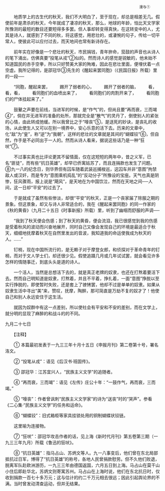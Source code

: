                                                                  漫与①



　　地质学上的古生代的秋天，我们不大明白了，至于现在，却总是相差无几。假使前年是肃杀的秋天，今年就成了凄凉的秋天，那么，地球的年龄，怕比天文学家所豫测的最短的数目还要短得多多罢。但人事却转变得真快，在这转变中的人，尤其是诗人，就感到了不同的秋，将这感觉，用悲壮的，或凄惋的句子，传给一切平常人，使彼此可以应付过去，而天地间也常有新诗存在。

　　前年实在好像是一个悲壮的秋天，市民捐钱，青年拚命，笳鼓的声音也从诗人的笔下涌出，仿佛真要“投笔从戎”②似的。然而诗人的感觉是锐敏的，他未始不知道国民的赤手空拳，所以只好赞美大家的殉难，因此在悲壮里面，便埋伏着一点空虚。我所记得的，是邵冠华③先生的《醒起来罢同胞》（《民国日报》所载）里的一段──

　　“同胞，醒起来罢，
　　踢开了弱者的心，
　　踢开了弱者的脑，
　　看，看，看，
　　看同胞们的血喷出来了，
　　看同胞们的肉割开来了，
　　看同胞们的尸体挂起来了。”

　　鼓鼙之声要在前线，当进军的时候，是“作气”的，但尚且要“再而衰，三而竭④”，倘在并无进军的准备的处所，那就完全是“散气”的灵丹了，倒使别人的紧张的心情，由此转成弛缓。所以我曾比之于“嚎丧”⑤，是送死的妙诀，是丧礼的收场，从此使生人又可以在别一境界中，安心乐意的活下去。历来的文章中，化“敌”为“皇”，称“逆”为“我朝”，这样的悲壮的文章就是其间的“蝴蝶铰”⑥，但自然，作手是不必同出于一人的。然而从诗人看来，据说这些话乃是一种“狂吠”⑦。

　　不过事实真也比评论更其不留情面，仅在这短短的两年中，昔之义军，已名“匪徒”，而有些“抗日英雄”，却早已侨寓姑苏了，而且连捐款也发生了问题。⑧九一八的纪念日，则华界但有囚车随着武装巡捕梭巡，这囚车并非“意图”拘禁敌人或汉奸，而是专为“意图乘机捣乱”的“反动分子”所豫设的宝座。天气也真是阴惨，狂风骤雨，报上说是“飓风”，是天地在为中国饮泣，然而在天地之间──人间，这一日却“平安”的过去了。

　　于是就成了虽然有些惨淡，却很“平安”的秋天，正是一个丧家届了除服之期的景象。但这景象，却又与诗人非常适合的，我在《醒起来罢同胞》的同一作家的《秋的黄昏》（九月二十五日《时事新报》所载）里，听到了幽咽而舒服的声调──

　　“我到了秋天便会伤感；到了秋天的黄昏，便会流泪，我已很感觉到我的伤感是受着秋风的波动而兴奋地展开，同时自己又像会发现自己的环境是最适合于秋天，细细地抚摩着秋天在自然里发出的音波，我知道我的命运使我成为秋天的人。……”

　　钉梢，现在中国所流行的，是无赖子对于摩登女郎，和侦探对于革命青年的钉梢，而对于文人学士们，却还很少见。假使追蹑几月或几年试试罢，就会看见许多怎样的情随事迁，到底头头是道的诗人。

　　一个活人，当然是总想活下去的，就是真正老牌的奴隶，也还在打熬着要活下去。然而自己明知道是奴隶，打熬着，并且不平着，挣扎着，一面“意图”挣脱以至实行挣脱的，即使暂时失败，还是套上了镣铐罢，他却不过是单单的奴隶。如果从奴隶生活中寻出“美”来，赞叹，抚摩，陶醉，那可简直是万劫不复的奴才了！他使自己和别人永远安住于这生活。

　　就因为奴群中有这一点差别，所以使社会有平安和不安的差别，而在文学上，就分明的显现了麻醉的和战斗的的不同。

九月二十七日



　　【注释】

　　① 本篇最初发表于一九三三年十月十五日《申报月刊》第二卷第十号，署名洛文。

　　② “投笔从戎”：语见《后汉书·班固传》。

　　③ 邵冠华：江苏宜兴人，“民族主义文学”的追随者。

　　④ “再而衰，三而竭”：语见《左传》庄公十年：“一鼓作气，再而衰，三而竭。”

　　⑤ “嚎丧”：作者曾讽刺“民族主义文学家”的诗为“送丧”时的“哭声”。参看《二心集·“民族主义文学”的任务和运命》。

　　⑥ “蝴蝶铰”：旧式箱柜等家具挂锁处用的铜制蝴蝶状铰链。

　　这里喻为连接物。

　　⑦ “狂吠”：邵冠华攻击作者的话，见上海《新时代月刊》第五卷第三期（一九三三年九月）所载《鲁迅的狂吠》。

　　⑧ “抗日英雄”：指马占山、苏炳文等人。九一八事变后，他们曾在东北局部抵抗过日军，博得了“抗日英雄”的称号，各地人民曾捐款慰劳。但不久他们败退，脱离军队赴欧洲游历，一九三三年由德国返国，六月五日到上海。马占山在莫干山小住后即赴华北，苏炳文则寄寓苏州。马占山在上海时说，他们在东北抗日时，仅收到捐款一百七十多万元；这与估计的约二千万元相去很远；因此引起舆论界的不满。当时曾发动清查运动，但并无结果。
